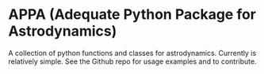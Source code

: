 # APPA (Adequate Python Package for Astrodynamics)
A collection of python functions and classes for astrodynamics. Currently is relatively simple. See the Github repo for usage examples and to contribute.
